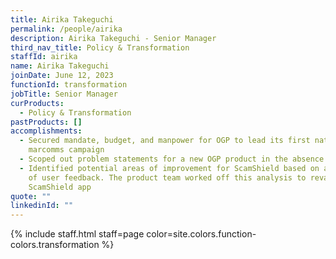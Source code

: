 ```yaml
---
title: Airika Takeguchi
permalink: /people/airika
description: Airika Takeguchi - Senior Manager
third_nav_title: Policy & Transformation
staffId: airika
name: Airika Takeguchi
joinDate: June 12, 2023
functionId: transformation
jobTitle: Senior Manager
curProducts:
  - Policy & Transformation
pastProducts: []
accomplishments:
  - Secured mandate, budget, and manpower for OGP to lead its first nationwide
    marcomms campaign
  - Scoped out problem statements for a new OGP product in the absence of a PM
  - Identified potential areas of improvement for ScamShield based on analysis
    of user feedback. The product team worked off this analysis to revamp the
    ScamShield app
quote: ""
linkedinId: ""
---
```


{% include staff.html staff=page color=site.colors.function-colors.transformation %}
